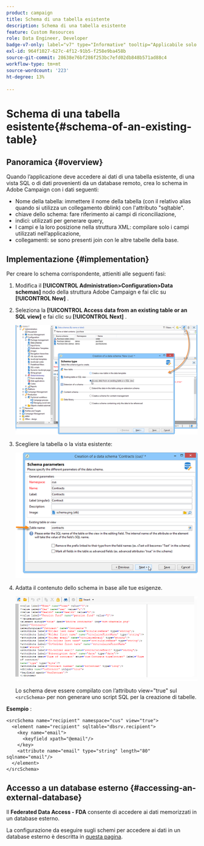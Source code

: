 ```yaml
---
product: campaign
title: Schema di una tabella esistente
description: Schema di una tabella esistente
feature: Custom Resources
role: Data Engineer, Developer
badge-v7-only: label="v7" type="Informative" tooltip="Applicabile solo a Campaign Classic v7"
exl-id: 964f1027-627c-4f12-91b5-f258e9ba458b
source-git-commit: 28638e76bf286f253bc7efd02db848b571ad88c4
workflow-type: tm+mt
source-wordcount: '223'
ht-degree: 13%

---
```


# Schema di una tabella esistente{#schema-of-an-existing-table}

## Panoramica {#overview}

Quando l’applicazione deve accedere ai dati di una tabella esistente, di una vista SQL o di dati provenienti da un database remoto, crea lo schema in Adobe Campaign con i dati seguenti:

* Nome della tabella: immettere il nome della tabella (con il relativo alias quando si utilizza un collegamento dblink) con l&#39;attributo &quot;sqltable&quot;.
* chiave dello schema: fare riferimento ai campi di riconciliazione,
* indici: utilizzati per generare query,
* I campi e la loro posizione nella struttura XML: compilare solo i campi utilizzati nell’applicazione,
* collegamenti: se sono presenti join con le altre tabelle della base.

## Implementazione {#implementation}

Per creare lo schema corrispondente, attieniti alle seguenti fasi:

1. Modifica il **[!UICONTROL Administration>Configuration>Data schemas]** nodo della struttura Adobe Campaign e fai clic su **[!UICONTROL New]** .
1. Seleziona la **[!UICONTROL Access data from an existing table or an SQL view]** e fai clic su **[!UICONTROL Next]** .

   ![](assets/s_ncs_configuration_extand_a_schema.png)

1. Scegliere la tabella o la vista esistente:

   ![](assets/s_ncs_configuration_select_table.png)

1. Adatta il contenuto dello schema in base alle tue esigenze.

   ![](assets/s_ncs_configuration_view_create_schema.png)

   Lo schema deve essere compilato con l’attributo view=&quot;true&quot; sul `<srcSchema>` per non generare uno script SQL per la creazione di tabelle.

**Esempio** :

```
<srcSchema name="recipient" namespace="cus" view="true">
  <element name="recipient" sqltable="dbsrv.recipient">
    <key name="email">
      <keyfield xpath="@email"/>
    </key>   
    <attribute name="email" type="string" length="80" sqlname="email"/>
  </element>
</srcSchema>
```

## Accesso a un database esterno {#accessing-an-external-database}

Il **Federated Data Access - FDA** consente di accedere ai dati memorizzati in un database esterno.

La configurazione da eseguire sugli schemi per accedere ai dati in un database esterno è descritta in [questa pagina](../../installation/using/creating-data-schema.md).
